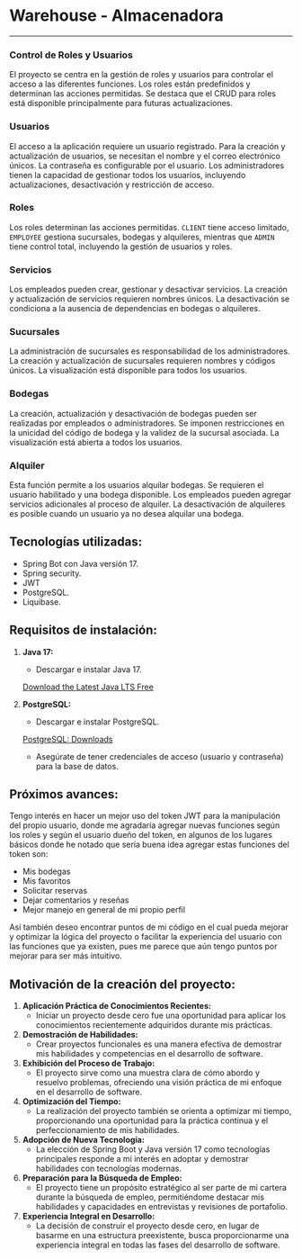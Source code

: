 # Warehouse - Almacenadora

---

### Control de Roles y Usuarios

El proyecto se centra en la gestión de roles y usuarios para controlar el acceso a las diferentes funciones. Los roles están predefinidos y determinan las acciones permitidas. Se destaca que el CRUD para roles está disponible principalmente para futuras actualizaciones.

### Usuarios

El acceso a la aplicación requiere un usuario registrado. Para la creación y actualización de usuarios, se necesitan el nombre y el correo electrónico únicos. La contraseña es configurable por el usuario. Los administradores tienen la capacidad de gestionar todos los usuarios, incluyendo actualizaciones, desactivación y restricción de acceso.

### Roles

Los roles determinan las acciones permitidas. `CLIENT` tiene acceso limitado, `EMPLOYEE` gestiona sucursales, bodegas y alquileres, mientras que `ADMIN` tiene control total, incluyendo la gestión de usuarios y roles.

### Servicios

Los empleados pueden crear, gestionar y desactivar servicios. La creación y actualización de servicios requieren nombres únicos. La desactivación se condiciona a la ausencia de dependencias en bodegas o alquileres.

### Sucursales

La administración de sucursales es responsabilidad de los administradores. La creación y actualización de sucursales requieren nombres y códigos únicos. La visualización está disponible para todos los usuarios.

### Bodegas

La creación, actualización y desactivación de bodegas pueden ser realizadas por empleados o administradores. Se imponen restricciones en la unicidad del código de bodega y la validez de la sucursal asociada. La visualización está abierta a todos los usuarios.

### Alquiler

Esta función permite a los usuarios alquilar bodegas. Se requieren el usuario habilitado y una bodega disponible. Los empleados pueden agregar servicios adicionales al proceso de alquiler. La desactivación de alquileres es posible cuando un usuario ya no desea alquilar una bodega.

## Tecnologías utilizadas:

- Spring Bot con Java versión 17.
- Spring security.
- JWT
- PostgreSQL.
- Liquibase.

## Requisitos de instalación:

1. **Java 17:**
    - Descargar e instalar Java 17.

   [Download the Latest Java LTS Free](https://www.oracle.com/java/technologies/downloads/)

2. **PostgreSQL:**
    - Descargar e instalar PostgreSQL.

   [PostgreSQL: Downloads](https://www.postgresql.org/download/)

    - Asegúrate de tener credenciales de acceso (usuario y contraseña) para la base de datos.

## Próximos avances:

Tengo interés en hacer un mejor uso del token JWT para la manipulación del propio usuario, donde me agradaría agregar nuevas funciones según los roles y según el usuario dueño del token, en algunos de los lugares básicos donde he notado que sería buena idea agregar estas funciones del token son:

- Mis bodegas
- Mis favoritos
- Solicitar reservas
- Dejar comentarios y reseñas
- Mejor manejo en general de mi propio perfil

Así también deseo encontrar puntos de mi código en el cual pueda mejorar y optimizar la lógica del proyecto o facilitar la experiencia del usuario con las funciones que ya existen, pues me parece que aún tengo puntos por mejorar para ser más intuitivo.

## Motivación de la creación del proyecto:

1. **Aplicación Práctica de Conocimientos Recientes:**
    - Iniciar un proyecto desde cero fue una oportunidad para aplicar los conocimientos recientemente adquiridos durante mis prácticas.
2. **Demostración de Habilidades:**
    - Crear proyectos funcionales es una manera efectiva de demostrar mis habilidades y competencias en el desarrollo de software.
3. **Exhibición del Proceso de Trabajo:**
    - El proyecto sirve como una muestra clara de cómo abordo y resuelvo problemas, ofreciendo una visión práctica de mi enfoque en el desarrollo de software.
4. **Optimización del Tiempo:**
    - La realización del proyecto también se orienta a optimizar mi tiempo, proporcionando una oportunidad para la práctica continua y el perfeccionamiento de mis habilidades.
5. **Adopción de Nueva Tecnología:**
    - La elección de Spring Boot y Java versión 17 como tecnologías principales responde a mi interés en adoptar y demostrar habilidades con tecnologías modernas.
6. **Preparación para la Búsqueda de Empleo:**
    - El proyecto tiene un propósito estratégico al ser parte de mi cartera durante la búsqueda de empleo, permitiéndome destacar mis habilidades y capacidades en entrevistas y revisiones de portafolio.
7. **Experiencia Integral en Desarrollo:**
    - La decisión de construir el proyecto desde cero, en lugar de basarme en una estructura preexistente, busca proporcionarme una experiencia integral en todas las fases del desarrollo de software.